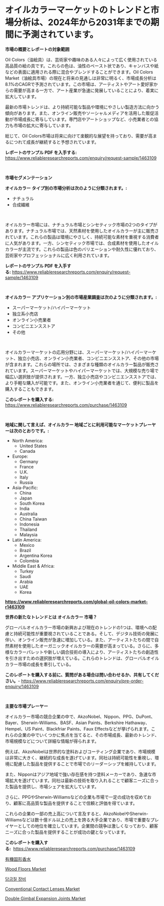 <p><h1>オイルカラーマーケットのトレンドと市場分析は、2024年から2031年までの期間に予測されています。</h1></p><p><strong>市場の概要とレポートの対象範囲</strong></p>
<p><p>Oil Colors（油絵具）は、芸術家や趣味のある人々によって広く使用されている高品質の絵の具です。これらの色は、油性のペースト状であり、キャンバスや紙などの表面に適用される際に混合やブレンドすることができます。Oil Colors Market（油絵具市場）の現在と将来の見通しは非常に明るく、市場成長分析は8.1%のCAGRで予測されています。この市場は、アーティストやアート愛好家からの需要が高まる一方で、アート産業が急速に発展していることにより、着実に拡大しています。</p><p>最新の市場トレンドは、より持続可能な製品や環境にやさしい製造方法に向かう傾向があります。また、オンライン販売やソーシャルメディアを活用した販促活動が市場成長に寄与しています。専門店やアートショップなど、小売業者との協力も市場の拡大に寄与しています。</p><p>総じて、Oil Colors市場は将来に向けて楽観的な展望を持っており、需要が高まるにつれて成長が継続すると予想されています。</p></p>
<p><strong>レポートのサンプル PDF を入手する:</strong> <a href="https://www.reliableresearchreports.com/enquiry/request-sample/1463109">https://www.reliableresearchreports.com/enquiry/request-sample/1463109</a></p>
<p>&nbsp;</p>
<p><strong>市場セグメンテーション</strong></p>
<p><strong>オイルカラー タイプ別の市場分析は次のように分類されます。:</strong></p>
<p><ul><li>ナチュラル</li><li>合成繊維</li></ul></p>
<p>&nbsp;</p>
<p><p>オイルカラー市場には、ナチュラル市場とシンセティック市場の2つのタイプがあります。ナチュラル市場では、天然素材を使用したオイルカラーが主に販売されています。これらの製品は環境にやさしく、持続可能な素材を重視する消費者に人気があります。一方、シンセティック市場では、合成素材を使用したオイルカラーが主流です。これらの製品は色のバリエーションや耐久性に優れており、芸術家やプロフェッショナルに広く利用されています。</p></p>
<p><strong>レポートのサンプル PDF を入手する:</strong>&nbsp;<a href="https://www.reliableresearchreports.com/enquiry/request-sample/1463109">https://www.reliableresearchreports.com/enquiry/request-sample/1463109</a></p>
<p>&nbsp;</p>
<p><strong> オイルカラー アプリケーション別の市場産業調査は次のように分類されます。:</strong></p>
<p><ul><li>スーパーマーケット/ハイパーマーケット</li><li>独立系小売店</li><li>オンライン小売業者</li><li>コンビニエンスストア</li><li>その他</li></ul></p>
<p>&nbsp;</p>
<p><p>オイルカラーマーケットの応用分野には、スーパーマーケット/ハイパーマーケット、独立小売店、オンライン小売業者、コンビニエンスストア、その他の市場が含まれます。これらの場所では、さまざまな種類のオイルカラー製品が販売されています。スーパーマーケットやハイパーマーケットでは、大規模な売り場で幅広い選択肢が提供されます。一方、独立小売店やコンビニエンスストアでは、より手軽な購入が可能です。また、オンライン小売業者を通じて、便利に製品を購入することもできます。</p></p>
<p><strong>このレポートを購入する:</strong>&nbsp; <a href="https://www.reliableresearchreports.com/purchase/1463109">https://www.reliableresearchreports.com/purchase/1463109</a></p>
<p>&nbsp;</p>
<p><strong>地域に関して言えば、オイルカラー 地域ごとに利用可能なマーケットプレーヤーは次のとおりです。:</strong></p>
<p><ul>
    <li>
        North America:
        <ul>
            <li>United States</li>
            <li>Canada</li>
        </ul>
    </li>
    <li>
        Europe:
        <ul>
            <li>Germany</li>
            <li>France</li>
            <li>U.K.</li>
            <li>Italy</li>
            <li>Russia</li>
        </ul>
    </li>
    <li>
        Asia-Pacific:
        <ul>
            <li>China</li>
            <li>Japan</li>
            <li>South Korea</li>
            <li>India</li>
            <li>Australia</li>
            <li>China Taiwan</li>
            <li>Indonesia</li>
            <li>Thailand</li>
            <li>Malaysia</li>
        </ul>
    </li>
    <li>
        Latin America:
        <ul>
            <li>Mexico</li>
            <li>Brazil</li>
            <li>Argentina Korea</li>
            <li>Colombia</li>
        </ul>
    </li>
    <li>
        Middle East & Africa:
        <ul>
            <li>Turkey</li>
            <li>Saudi</li>
            <li>Arabia</li>
            <li>UAE</li>
            <li>Korea</li>
        </ul>
    </li>
    </ul></p>
<p><strong><a href="https://www.reliableresearchreports.com/global-oil-colors-market-r1463109">https://www.reliableresearchreports.com/global-oil-colors-market-r1463109</a></strong>&nbsp;</p>
<p><strong>世界の新たなトレンドとは オイルカラー 市場？</strong></p>
<p><p>グローバルオイルカラー市場の新興および現在のトレンドの1つは、環境への配慮と持続可能性が重要視されていることである。そして、デジタル技術の発展に伴い、オンライン販売が急速に増加している。また、アーティストたちの間で自然素材を使用したオーガニックオイルカラーの需要が高まっている。さらに、多様なカラーパレットや新しい調合技術の導入により、アーティストたちの創造性を引き出すための選択肢が増えている。これらのトレンドは、グローバルオイルカラー市場の成長を牽引している。</p></p>
<p><strong>このレポートを購入する前に、質問がある場合は問い合わせるか、共有してください。</strong>- <a href="https://www.reliableresearchreports.com/enquiry/pre-order-enquiry/1463109">https://www.reliableresearchreports.com/enquiry/pre-order-enquiry/1463109</a></p>
<p>&nbsp;</p>
<p><strong>主要な市場プレーヤー</strong></p>
<p><p>オイルカラー市場の競合企業の中で、AkzoNobel、Nippon、PPG、DuPont、Bayer、Sherwin-Williams、BASF、Asian Paints、Berkshire Hathaway、Hempel、US Paint、Blackfriar Paints、Faux Effectsなどが挙げられます。これらの企業の中でいくつかに焦点を当てると、その市場成長、最新のトレンド、市場規模などについて詳細な情報が得られます。</p><p>例えば、AkzoNobelは世界的な塗料およびコーティング企業であり、市場規模は非常に大きく、継続的な成長を遂げています。同社は持続可能性を重視し、環境に配慮した製品を提供することで市場でのリーダーシップを維持しています。</p><p>また、Nipponはアジア地域で強い存在感を持つ塗料メーカーであり、急速な市場拡大を遂げています。同社は最新の技術を取り入れることで顧客ニーズに合った製品を提供し、市場シェアを拡大しています。</p><p>さらに、PPGやSherwin-Williamsなどの企業も市場で一定の成功を収めており、顧客に高品質な製品を提供することで信頼と評価を得ています。</p><p>これらの企業の一部の売上高について言及すると、AkzoNobelやSherwin-Williamsなどは数十億ドル以上の売上を誇る大手企業であり、市場で重要なプレイヤーとしての地位を確立しています。企業間の競争は激しくなっており、顧客ニーズに合った製品を提供することが成功の鍵となっています。</p></p>
<p><strong>このレポートを購入する:</strong>&nbsp;&nbsp;<a href="https://www.reliableresearchreports.com/purchase/1463109">https://www.reliableresearchreports.com/purchase/1463109</a></p>
<p><p><a href="https://github.com/zekaoe592392/Market-Research-Report-List-1/blob/main/294124230821.md">有機固形香水</a></p><p><a href="https://www.linkedin.com/pulse/wood-floors-market-size-trends-complete-industry-overview-2024-w7qke?trackingId=B70%2BlDoNniQd9MJB0bp58Q%3D%3D">Wood Floors Market</a></p><p><a href="https://github.com/iansanftyord09878/Market-Research-Report-List-1/blob/main/222284228204.md">담금질 장비</a></p><p><a href="https://www.linkedin.com/pulse/decoding-conventional-contact-lenses-market-metrics-share-t5nzf?trackingId=xwOBkFaq9ge6dlAdonLq8g%3D%3D">Conventional Contact Lenses Market</a></p><p><a href="https://github.com/Alonsoolds3wq1d81czn8rbol/Market-Research-Report-List-2/blob/main/double-gimbal-expansion-joints-market.md">Double Gimbal Expansion Joints Market</a></p></p>
